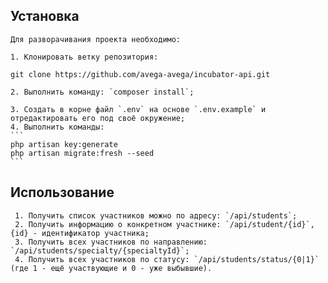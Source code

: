## Установка
   
    Для разворачивания проекта необходимо:
    
    1. Клонировать ветку репозитория:
   ```
   git clone https://github.com/avega-avega/incubator-api.git
   ```
    2. Выполнить команду: `composer install`;
    
    3. Создать в корне файл `.env` на основе `.env.example` и отредактировать его под своё окружение; 
    4. Выполнить команды: 
    ```
    php artisan key:generate
    php artisan migrate:fresh --seed
    ``` 
    
## Использование
     1. Получить список участников можно по адресу: `/api/students`;
     2. Получить информацию о конкретном участнике: `/api/student/{id}`, {id} - идентификатор участника;
     3. Получить всех участников по направлению: `/api/students/specialty/{specialtyId}`;
     4. Получить всех участников по статусу: `/api/students/status/{0|1}` (где 1 - ещё участвующие и 0 - уже выбывшие).